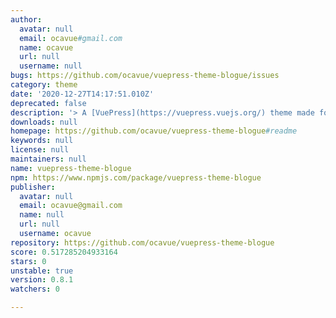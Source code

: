 ```yaml
---
author:
  avatar: null
  email: ocavue#gmail.com
  name: ocavue
  url: null
  username: null
bugs: https://github.com/ocavue/vuepress-theme-blogue/issues
category: theme
date: '2020-12-27T14:17:51.010Z'
deprecated: false
description: '> A [VuePress](https://vuepress.vuejs.org/) theme made for blog'
downloads: null
homepage: https://github.com/ocavue/vuepress-theme-blogue#readme
keywords: null
license: null
maintainers: null
name: vuepress-theme-blogue
npm: https://www.npmjs.com/package/vuepress-theme-blogue
publisher:
  avatar: null
  email: ocavue@gmail.com
  name: null
  url: null
  username: ocavue
repository: https://github.com/ocavue/vuepress-theme-blogue
score: 0.517285204933164
stars: 0
unstable: true
version: 0.8.1
watchers: 0

---
```


